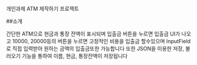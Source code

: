 개인과제 ATM 제작하기 프로젝트

##소개

간단한 ATM으로
현금과 통장 잔액이 표시되며
입출금 버튼을 누르면 입출금 UI가 나오고
10000, 20000등의 버튼을 누르면 고정적인 비용을 입출금 할수있으며
InputField로 직접 입력받아 원하는 금액의 입출금또한 가능합니다
또한 JSON을 이용한 저장, 불러오기 기능을 통하여 이름, 현금, 통장잔액이 저장됩니다
